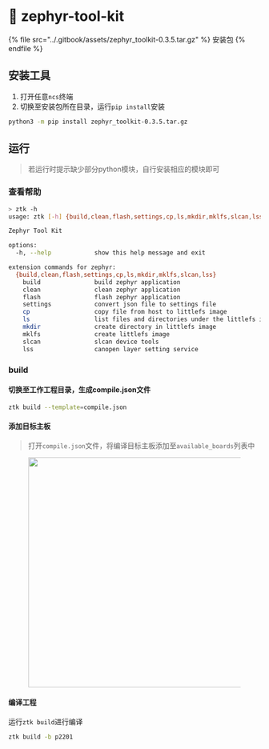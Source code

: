 # 🦩 zephyr-tool-kit

{% file src="../.gitbook/assets/zephyr_toolkit-0.3.5.tar.gz" %}
安装包
{% endfile %}

## 安装工具

1. 打开任意`ncs`终端
2. 切换至安装包所在目录，运行`pip install`安装

```bash
python3 -m pip install zephyr_toolkit-0.3.5.tar.gz
```

## 运行

> 若运行时提示缺少部分python模块，自行安装相应的模块即可

### 查看帮助

```bash
> ztk -h
usage: ztk [-h] {build,clean,flash,settings,cp,ls,mkdir,mklfs,slcan,lss} ...

Zephyr Tool Kit

options:
  -h, --help            show this help message and exit

extension commands for zephyr:
  {build,clean,flash,settings,cp,ls,mkdir,mklfs,slcan,lss}
    build               build zephyr application
    clean               clean zephyr application
    flash               flash zephyr application
    settings            convert json file to settings file
    cp                  copy file from host to littlefs image
    ls                  list files and directories under the littlefs image
    mkdir               create directory in littlefs image
    mklfs               create littlefs image
    slcan               slcan device tools
    lss                 canopen layer setting service
```

### build

#### 切换至工作工程目录，生成compile.json文件

```bash
ztk build --template=compile.json
```

#### 添加目标主板

> 打开`compile.json`文件，将编译目标主板添加至`available_boards`列表中

<div align="left">

<figure><img src="../.gitbook/assets/image (1) (1) (1) (1).png" alt="" width="460"><figcaption></figcaption></figure>

</div>

#### 编译工程

运行`ztk build`进行编译

```bash
ztk build -b p2201
```
